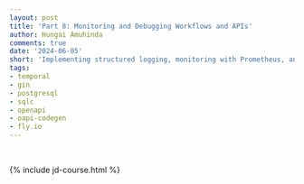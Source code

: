 ```yaml
---
layout: post
title: 'Part 8: Monitoring and Debugging Workflows and APIs'
author: Hungai Amuhinda
comments: true
date: '2024-06-05'
short: 'Implementing structured logging, monitoring with Prometheus, and debugging with Temporal Web UI'
tags:
- temporal
- gin
- postgresql
- sqlc
- openapi
- oapi-codegen
- fly.io
---
```




<br>

{% include jd-course.html %}